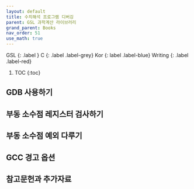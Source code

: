 ```yaml
---
layout: default
title: 수치해석 프로그램 디버깅
parent: GSL 과학계산 라이브러리
grand_parent: Books
nav_order: 51
use_math: true
---
```


GSL
{: .label }
C
{: .label .label-grey}
Kor
{: label .label-blue}
Writing
{: .label .label-red}

1. TOC
{:toc}



## GDB 사용하기

## 부동 소수점 레지스터 검사하기

## 부동 소수점 예외 다루기

## GCC 경고 옵션

## 참고문헌과 추가자료
